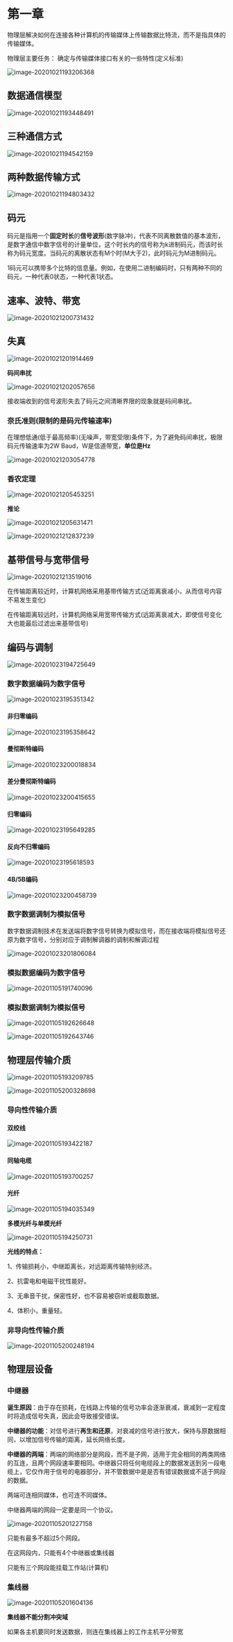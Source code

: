 # 第一章

物理层解决如何在连接各种计算机的传输媒体上传输数据比特流，而不是指具体的传输媒体。  

物理层主要任务： 确定与传输媒体接口有关的一些特性(定义标准)  

![image-20201021193206368](assets/image-20201021193206368.png)

## 数据通信模型

![image-20201021193448491](assets/image-20201021193448491.png)  

## 三种通信方式

![image-20201021194542159](assets/image-20201021194542159.png)  

## 两种数据传输方式

![image-20201021194803432](assets/image-20201021194803432.png)  

## 码元

码元是指用一个**固定时长**的**信号波形**(数字脉冲)，代表不同离散数值的基本波形，是数字通信中数字信号的计量单位，这个时长内的信号称为k进制码元，而该时长称为码元宽度。当码元的离散状态有M个时(M大于2)，此时码元为M进制码元。  

1码元可以携带多个比特的信息量。例如，在使用二进制编码时，只有两种不同的码元，一种代表0状态，一种代表1状态。  

##  速率、波特、带宽

![image-20201021200731432](assets/image-20201021200731432.png)  

##  失真

![image-20201021201914469](assets/image-20201021201914469.png)  

**码间串扰**  

![image-20201021202057656](assets/image-20201021202057656.png)  

接收端收到的信号波形失去了码元之间清晰界限的现象就是码间串扰。  

### 奈氏准则(限制的是码元传输速率)

在理想低通(低于最高频率)(无噪声，带宽受限)条件下，为了避免码间串扰，极限码元传输速率为2W Baud，W是信道带宽，**单位是Hz**  

![image-20201021203054778](assets/image-20201021203054778.png)  

### 香农定理

![image-20201021205453251](assets/image-20201021205453251.png)  

**推论**  

![image-20201021205631471](assets/image-20201021205631471.png)  

 

![image-20201021212837239](assets/image-20201021212837239.png)  

## 基带信号与宽带信号

![image-20201021213519016](assets/image-20201021213519016.png)  

在传输距离较近时，计算机网络采用基带传输方式(近距离衰减小，从而信号内容不易发生变化)  

在传输距离较远时，计算机网络采用宽带传输方式(远距离衰减大，即使信号变化大也能最后过滤出来基带信号)  

  

## 编码与调制

![image-20201023194725649](assets/image-20201023194725649.png)

### 数字数据编码为数字信号

![image-20201023195351342](assets/image-20201023195351342.png)  

#### 非归零编码

![image-20201023195358642](assets/image-20201023195358642.png)  

#### 曼彻斯特编码

![image-20201023200018834](assets/image-20201023200018834.png)  

#### 差分曼彻斯特编码

![image-20201023200415655](assets/image-20201023200415655.png)

#### 归零编码

![image-20201023195649285](assets/image-20201023195649285.png)    

#### 反向不归零编码

![image-20201023195618593](assets/image-20201023195618593.png)  

#### 4B/5B编码

![image-20201023200458739](assets/image-20201023200458739.png)  

### 数字数据调制为模拟信号

数字数据调制技术在发送端将数字信号转换为模拟信号，而在接收端将模拟信号还原为数字信号，分别对应于调制解调器的调制和解调过程  

![image-20201023201806084](assets/image-20201023201806084.png)  

### 模拟数据编码为数字信号

![image-20201105191740096](assets/image-20201105191740096.png)  

### 模拟数据调制为模拟信号

![image-20201105192626648](assets/image-20201105192626648.png)  

![image-20201105192643746](assets/image-20201105192643746.png)  

## 物理层传输介质

![image-20201105193209785](file://D:/Study/project/Treasure/BasicTheory/%E8%AE%A1%E7%AE%97%E6%9C%BA%E7%BD%91%E7%BB%9C/assets/image-20201105193209785.png?lastModify=1604578769)  

![image-20201105200328698](file://D:/Study/project/Treasure/BasicTheory/%E8%AE%A1%E7%AE%97%E6%9C%BA%E7%BD%91%E7%BB%9C/assets/image-20201105200328698.png?lastModify=1604578769)

### 导向性传输介质

#### 双绞线

![image-20201105193422187](file://D:/Study/project/Treasure/BasicTheory/%E8%AE%A1%E7%AE%97%E6%9C%BA%E7%BD%91%E7%BB%9C/assets/image-20201105193422187.png?lastModify=1604578769)  

#### 同轴电缆

![image-20201105193700257](file://D:/Study/project/Treasure/BasicTheory/%E8%AE%A1%E7%AE%97%E6%9C%BA%E7%BD%91%E7%BB%9C/assets/image-20201105193700257.png?lastModify=1604578769)

#### 光纤

![image-20201105194035349](file://D:/Study/project/Treasure/BasicTheory/%E8%AE%A1%E7%AE%97%E6%9C%BA%E7%BD%91%E7%BB%9C/assets/image-20201105194035349.png?lastModify=1604578769)  

**多模光纤与单模光纤**  

![image-20201105194250731](file://D:/Study/project/Treasure/BasicTheory/%E8%AE%A1%E7%AE%97%E6%9C%BA%E7%BD%91%E7%BB%9C/assets/image-20201105194250731.png?lastModify=1604578769)  

**光线的特点：**    

1、传输损耗小，中继距离长，对远距离传输特别经济。  

2、抗雷电和电磁干扰性能好。  

3、无串音干扰，保密性好，也不容易被窃听或截取数据。  

4、体积小，重量轻。  

### 非导向性传输介质

![image-20201105200248194](file://D:/Study/project/Treasure/BasicTheory/%E8%AE%A1%E7%AE%97%E6%9C%BA%E7%BD%91%E7%BB%9C/assets/image-20201105200248194.png?lastModify=1604578769)

  

## 物理层设备

### 中继器

**诞生原因**：由于存在损耗，在线路上传输的信号功率会逐渐衰减，衰减到一定程度时将造成信号失真，因此会导致接受错误。  

**中继器的功能**：对信号进行**再生和还原**，对衰减的信号进行放大，保持与原数据相同，以增加信号传输的距离，延长网络长度。  

**中继器的两端**：两端的网络部分是网段，而不是子网，适用于完全相同的两类网络的互连，且两个网段速率要相同。中继器只将任何电缆段上的数据发送到另一段电缆上，它仅作用于信号的电器部分，并不管数据中是是否有错误数据或不适于网段的数据。  

两端可连相同媒体，也可连不同媒体。  

中继器两端的网段一定要是同一个协议。  

![image-20201105201227158](file://D:/Study/project/Treasure/BasicTheory/%E8%AE%A1%E7%AE%97%E6%9C%BA%E7%BD%91%E7%BB%9C/assets/image-20201105201227158.png?lastModify=1604578769)  

只能有最多不超过5个网段。  

在这网段内，只能有4个中继器或集线器  

只能有三个网段能挂载工作站(计算机)  

### 集线器

![image-20201105201604136](file://D:/Study/project/Treasure/BasicTheory/%E8%AE%A1%E7%AE%97%E6%9C%BA%E7%BD%91%E7%BB%9C/assets/image-20201105201604136.png?lastModify=1604578769)  

**集线器不能分割冲突域**  

如果各主机要同时发送数据，则连在集线器上的工作主机平分带宽  